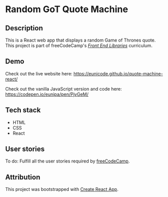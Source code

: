 # Random GoT Quote Machine

## Description

This is a React web app that displays a random Game of Thrones quote. This project is part of freeCodeCamp's _[Front End Libraries](https://learn.freecodecamp.org/)_ curriculum.

## Demo 

Check out the live website here: https://eunicode.github.io/quote-machine-react/

Check out the vanilla JavaScript version and code here: https://codepen.io/eunipa/pen/PjvGeM/

## Tech stack

- HTML
- CSS
- React

## User stories 

To do: Fulfill all the user stories required by [freeCodeCamp](https://learn.freecodecamp.org/front-end-libraries/front-end-libraries-projects/build-a-random-quote-machine/).

## Attribution

This project was bootstrapped with [Create React App](https://github.com/facebookincubator/create-react-app).

